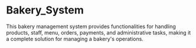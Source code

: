 # Bakery_System
 This bakery management system provides functionalities for handling products, staff, menu, orders, payments, and administrative tasks, making it a complete solution for managing a bakery's operations.
